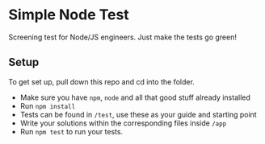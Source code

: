 # Simple Node Test
Screening test for Node/JS engineers. Just make the tests go green!

## Setup

To get set up, pull down this repo and cd into the folder.
 - Make sure you have `npm`, `node` and all that good stuff already installed 
 - Run `npm install`
 - Tests can be found in `/test`, use these as your guide and starting point
 - Write your solutions within the corresponding files inside `/app`
 - Run `npm test` to run your tests.
